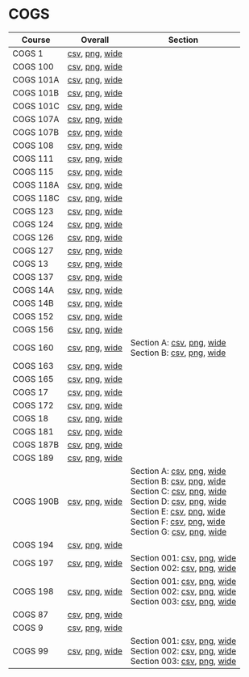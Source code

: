 # COGS

| Course | Overall | Section |
| ------ | ------- | ------- |
| COGS 1 | [csv](https://github.com/UCSD-Historical-Enrollment-Data/2023Winter/blob/main/overall/COGS%201.csv), [png](https://raw.githubusercontent.com/UCSD-Historical-Enrollment-Data/2023Winter/main/plot_overall/COGS%201.png), [wide](https://raw.githubusercontent.com/UCSD-Historical-Enrollment-Data/2023Winter/main/plot_overall_wide/COGS%201.png) |  |
| COGS 100 | [csv](https://github.com/UCSD-Historical-Enrollment-Data/2023Winter/blob/main/overall/COGS%20100.csv), [png](https://raw.githubusercontent.com/UCSD-Historical-Enrollment-Data/2023Winter/main/plot_overall/COGS%20100.png), [wide](https://raw.githubusercontent.com/UCSD-Historical-Enrollment-Data/2023Winter/main/plot_overall_wide/COGS%20100.png) |  |
| COGS 101A | [csv](https://github.com/UCSD-Historical-Enrollment-Data/2023Winter/blob/main/overall/COGS%20101A.csv), [png](https://raw.githubusercontent.com/UCSD-Historical-Enrollment-Data/2023Winter/main/plot_overall/COGS%20101A.png), [wide](https://raw.githubusercontent.com/UCSD-Historical-Enrollment-Data/2023Winter/main/plot_overall_wide/COGS%20101A.png) |  |
| COGS 101B | [csv](https://github.com/UCSD-Historical-Enrollment-Data/2023Winter/blob/main/overall/COGS%20101B.csv), [png](https://raw.githubusercontent.com/UCSD-Historical-Enrollment-Data/2023Winter/main/plot_overall/COGS%20101B.png), [wide](https://raw.githubusercontent.com/UCSD-Historical-Enrollment-Data/2023Winter/main/plot_overall_wide/COGS%20101B.png) |  |
| COGS 101C | [csv](https://github.com/UCSD-Historical-Enrollment-Data/2023Winter/blob/main/overall/COGS%20101C.csv), [png](https://raw.githubusercontent.com/UCSD-Historical-Enrollment-Data/2023Winter/main/plot_overall/COGS%20101C.png), [wide](https://raw.githubusercontent.com/UCSD-Historical-Enrollment-Data/2023Winter/main/plot_overall_wide/COGS%20101C.png) |  |
| COGS 107A | [csv](https://github.com/UCSD-Historical-Enrollment-Data/2023Winter/blob/main/overall/COGS%20107A.csv), [png](https://raw.githubusercontent.com/UCSD-Historical-Enrollment-Data/2023Winter/main/plot_overall/COGS%20107A.png), [wide](https://raw.githubusercontent.com/UCSD-Historical-Enrollment-Data/2023Winter/main/plot_overall_wide/COGS%20107A.png) |  |
| COGS 107B | [csv](https://github.com/UCSD-Historical-Enrollment-Data/2023Winter/blob/main/overall/COGS%20107B.csv), [png](https://raw.githubusercontent.com/UCSD-Historical-Enrollment-Data/2023Winter/main/plot_overall/COGS%20107B.png), [wide](https://raw.githubusercontent.com/UCSD-Historical-Enrollment-Data/2023Winter/main/plot_overall_wide/COGS%20107B.png) |  |
| COGS 108 | [csv](https://github.com/UCSD-Historical-Enrollment-Data/2023Winter/blob/main/overall/COGS%20108.csv), [png](https://raw.githubusercontent.com/UCSD-Historical-Enrollment-Data/2023Winter/main/plot_overall/COGS%20108.png), [wide](https://raw.githubusercontent.com/UCSD-Historical-Enrollment-Data/2023Winter/main/plot_overall_wide/COGS%20108.png) |  |
| COGS 111 | [csv](https://github.com/UCSD-Historical-Enrollment-Data/2023Winter/blob/main/overall/COGS%20111.csv), [png](https://raw.githubusercontent.com/UCSD-Historical-Enrollment-Data/2023Winter/main/plot_overall/COGS%20111.png), [wide](https://raw.githubusercontent.com/UCSD-Historical-Enrollment-Data/2023Winter/main/plot_overall_wide/COGS%20111.png) |  |
| COGS 115 | [csv](https://github.com/UCSD-Historical-Enrollment-Data/2023Winter/blob/main/overall/COGS%20115.csv), [png](https://raw.githubusercontent.com/UCSD-Historical-Enrollment-Data/2023Winter/main/plot_overall/COGS%20115.png), [wide](https://raw.githubusercontent.com/UCSD-Historical-Enrollment-Data/2023Winter/main/plot_overall_wide/COGS%20115.png) |  |
| COGS 118A | [csv](https://github.com/UCSD-Historical-Enrollment-Data/2023Winter/blob/main/overall/COGS%20118A.csv), [png](https://raw.githubusercontent.com/UCSD-Historical-Enrollment-Data/2023Winter/main/plot_overall/COGS%20118A.png), [wide](https://raw.githubusercontent.com/UCSD-Historical-Enrollment-Data/2023Winter/main/plot_overall_wide/COGS%20118A.png) |  |
| COGS 118C | [csv](https://github.com/UCSD-Historical-Enrollment-Data/2023Winter/blob/main/overall/COGS%20118C.csv), [png](https://raw.githubusercontent.com/UCSD-Historical-Enrollment-Data/2023Winter/main/plot_overall/COGS%20118C.png), [wide](https://raw.githubusercontent.com/UCSD-Historical-Enrollment-Data/2023Winter/main/plot_overall_wide/COGS%20118C.png) |  |
| COGS 123 | [csv](https://github.com/UCSD-Historical-Enrollment-Data/2023Winter/blob/main/overall/COGS%20123.csv), [png](https://raw.githubusercontent.com/UCSD-Historical-Enrollment-Data/2023Winter/main/plot_overall/COGS%20123.png), [wide](https://raw.githubusercontent.com/UCSD-Historical-Enrollment-Data/2023Winter/main/plot_overall_wide/COGS%20123.png) |  |
| COGS 124 | [csv](https://github.com/UCSD-Historical-Enrollment-Data/2023Winter/blob/main/overall/COGS%20124.csv), [png](https://raw.githubusercontent.com/UCSD-Historical-Enrollment-Data/2023Winter/main/plot_overall/COGS%20124.png), [wide](https://raw.githubusercontent.com/UCSD-Historical-Enrollment-Data/2023Winter/main/plot_overall_wide/COGS%20124.png) |  |
| COGS 126 | [csv](https://github.com/UCSD-Historical-Enrollment-Data/2023Winter/blob/main/overall/COGS%20126.csv), [png](https://raw.githubusercontent.com/UCSD-Historical-Enrollment-Data/2023Winter/main/plot_overall/COGS%20126.png), [wide](https://raw.githubusercontent.com/UCSD-Historical-Enrollment-Data/2023Winter/main/plot_overall_wide/COGS%20126.png) |  |
| COGS 127 | [csv](https://github.com/UCSD-Historical-Enrollment-Data/2023Winter/blob/main/overall/COGS%20127.csv), [png](https://raw.githubusercontent.com/UCSD-Historical-Enrollment-Data/2023Winter/main/plot_overall/COGS%20127.png), [wide](https://raw.githubusercontent.com/UCSD-Historical-Enrollment-Data/2023Winter/main/plot_overall_wide/COGS%20127.png) |  |
| COGS 13 | [csv](https://github.com/UCSD-Historical-Enrollment-Data/2023Winter/blob/main/overall/COGS%2013.csv), [png](https://raw.githubusercontent.com/UCSD-Historical-Enrollment-Data/2023Winter/main/plot_overall/COGS%2013.png), [wide](https://raw.githubusercontent.com/UCSD-Historical-Enrollment-Data/2023Winter/main/plot_overall_wide/COGS%2013.png) |  |
| COGS 137 | [csv](https://github.com/UCSD-Historical-Enrollment-Data/2023Winter/blob/main/overall/COGS%20137.csv), [png](https://raw.githubusercontent.com/UCSD-Historical-Enrollment-Data/2023Winter/main/plot_overall/COGS%20137.png), [wide](https://raw.githubusercontent.com/UCSD-Historical-Enrollment-Data/2023Winter/main/plot_overall_wide/COGS%20137.png) |  |
| COGS 14A | [csv](https://github.com/UCSD-Historical-Enrollment-Data/2023Winter/blob/main/overall/COGS%2014A.csv), [png](https://raw.githubusercontent.com/UCSD-Historical-Enrollment-Data/2023Winter/main/plot_overall/COGS%2014A.png), [wide](https://raw.githubusercontent.com/UCSD-Historical-Enrollment-Data/2023Winter/main/plot_overall_wide/COGS%2014A.png) |  |
| COGS 14B | [csv](https://github.com/UCSD-Historical-Enrollment-Data/2023Winter/blob/main/overall/COGS%2014B.csv), [png](https://raw.githubusercontent.com/UCSD-Historical-Enrollment-Data/2023Winter/main/plot_overall/COGS%2014B.png), [wide](https://raw.githubusercontent.com/UCSD-Historical-Enrollment-Data/2023Winter/main/plot_overall_wide/COGS%2014B.png) |  |
| COGS 152 | [csv](https://github.com/UCSD-Historical-Enrollment-Data/2023Winter/blob/main/overall/COGS%20152.csv), [png](https://raw.githubusercontent.com/UCSD-Historical-Enrollment-Data/2023Winter/main/plot_overall/COGS%20152.png), [wide](https://raw.githubusercontent.com/UCSD-Historical-Enrollment-Data/2023Winter/main/plot_overall_wide/COGS%20152.png) |  |
| COGS 156 | [csv](https://github.com/UCSD-Historical-Enrollment-Data/2023Winter/blob/main/overall/COGS%20156.csv), [png](https://raw.githubusercontent.com/UCSD-Historical-Enrollment-Data/2023Winter/main/plot_overall/COGS%20156.png), [wide](https://raw.githubusercontent.com/UCSD-Historical-Enrollment-Data/2023Winter/main/plot_overall_wide/COGS%20156.png) |  |
| COGS 160 | [csv](https://github.com/UCSD-Historical-Enrollment-Data/2023Winter/blob/main/overall/COGS%20160.csv), [png](https://raw.githubusercontent.com/UCSD-Historical-Enrollment-Data/2023Winter/main/plot_overall/COGS%20160.png), [wide](https://raw.githubusercontent.com/UCSD-Historical-Enrollment-Data/2023Winter/main/plot_overall_wide/COGS%20160.png) | Section A: [csv](https://github.com/UCSD-Historical-Enrollment-Data/2023Winter/blob/main/section/COGS%20160_A.csv), [png](https://raw.githubusercontent.com/UCSD-Historical-Enrollment-Data/2023Winter/main/plot_section/COGS%20160_A.png), [wide](https://raw.githubusercontent.com/UCSD-Historical-Enrollment-Data/2023Winter/main/plot_section_wide/COGS%20160_A.png)<br>Section B: [csv](https://github.com/UCSD-Historical-Enrollment-Data/2023Winter/blob/main/section/COGS%20160_B.csv), [png](https://raw.githubusercontent.com/UCSD-Historical-Enrollment-Data/2023Winter/main/plot_section/COGS%20160_B.png), [wide](https://raw.githubusercontent.com/UCSD-Historical-Enrollment-Data/2023Winter/main/plot_section_wide/COGS%20160_B.png) |
| COGS 163 | [csv](https://github.com/UCSD-Historical-Enrollment-Data/2023Winter/blob/main/overall/COGS%20163.csv), [png](https://raw.githubusercontent.com/UCSD-Historical-Enrollment-Data/2023Winter/main/plot_overall/COGS%20163.png), [wide](https://raw.githubusercontent.com/UCSD-Historical-Enrollment-Data/2023Winter/main/plot_overall_wide/COGS%20163.png) |  |
| COGS 165 | [csv](https://github.com/UCSD-Historical-Enrollment-Data/2023Winter/blob/main/overall/COGS%20165.csv), [png](https://raw.githubusercontent.com/UCSD-Historical-Enrollment-Data/2023Winter/main/plot_overall/COGS%20165.png), [wide](https://raw.githubusercontent.com/UCSD-Historical-Enrollment-Data/2023Winter/main/plot_overall_wide/COGS%20165.png) |  |
| COGS 17 | [csv](https://github.com/UCSD-Historical-Enrollment-Data/2023Winter/blob/main/overall/COGS%2017.csv), [png](https://raw.githubusercontent.com/UCSD-Historical-Enrollment-Data/2023Winter/main/plot_overall/COGS%2017.png), [wide](https://raw.githubusercontent.com/UCSD-Historical-Enrollment-Data/2023Winter/main/plot_overall_wide/COGS%2017.png) |  |
| COGS 172 | [csv](https://github.com/UCSD-Historical-Enrollment-Data/2023Winter/blob/main/overall/COGS%20172.csv), [png](https://raw.githubusercontent.com/UCSD-Historical-Enrollment-Data/2023Winter/main/plot_overall/COGS%20172.png), [wide](https://raw.githubusercontent.com/UCSD-Historical-Enrollment-Data/2023Winter/main/plot_overall_wide/COGS%20172.png) |  |
| COGS 18 | [csv](https://github.com/UCSD-Historical-Enrollment-Data/2023Winter/blob/main/overall/COGS%2018.csv), [png](https://raw.githubusercontent.com/UCSD-Historical-Enrollment-Data/2023Winter/main/plot_overall/COGS%2018.png), [wide](https://raw.githubusercontent.com/UCSD-Historical-Enrollment-Data/2023Winter/main/plot_overall_wide/COGS%2018.png) |  |
| COGS 181 | [csv](https://github.com/UCSD-Historical-Enrollment-Data/2023Winter/blob/main/overall/COGS%20181.csv), [png](https://raw.githubusercontent.com/UCSD-Historical-Enrollment-Data/2023Winter/main/plot_overall/COGS%20181.png), [wide](https://raw.githubusercontent.com/UCSD-Historical-Enrollment-Data/2023Winter/main/plot_overall_wide/COGS%20181.png) |  |
| COGS 187B | [csv](https://github.com/UCSD-Historical-Enrollment-Data/2023Winter/blob/main/overall/COGS%20187B.csv), [png](https://raw.githubusercontent.com/UCSD-Historical-Enrollment-Data/2023Winter/main/plot_overall/COGS%20187B.png), [wide](https://raw.githubusercontent.com/UCSD-Historical-Enrollment-Data/2023Winter/main/plot_overall_wide/COGS%20187B.png) |  |
| COGS 189 | [csv](https://github.com/UCSD-Historical-Enrollment-Data/2023Winter/blob/main/overall/COGS%20189.csv), [png](https://raw.githubusercontent.com/UCSD-Historical-Enrollment-Data/2023Winter/main/plot_overall/COGS%20189.png), [wide](https://raw.githubusercontent.com/UCSD-Historical-Enrollment-Data/2023Winter/main/plot_overall_wide/COGS%20189.png) |  |
| COGS 190B | [csv](https://github.com/UCSD-Historical-Enrollment-Data/2023Winter/blob/main/overall/COGS%20190B.csv), [png](https://raw.githubusercontent.com/UCSD-Historical-Enrollment-Data/2023Winter/main/plot_overall/COGS%20190B.png), [wide](https://raw.githubusercontent.com/UCSD-Historical-Enrollment-Data/2023Winter/main/plot_overall_wide/COGS%20190B.png) | Section A: [csv](https://github.com/UCSD-Historical-Enrollment-Data/2023Winter/blob/main/section/COGS%20190B_A.csv), [png](https://raw.githubusercontent.com/UCSD-Historical-Enrollment-Data/2023Winter/main/plot_section/COGS%20190B_A.png), [wide](https://raw.githubusercontent.com/UCSD-Historical-Enrollment-Data/2023Winter/main/plot_section_wide/COGS%20190B_A.png)<br>Section B: [csv](https://github.com/UCSD-Historical-Enrollment-Data/2023Winter/blob/main/section/COGS%20190B_B.csv), [png](https://raw.githubusercontent.com/UCSD-Historical-Enrollment-Data/2023Winter/main/plot_section/COGS%20190B_B.png), [wide](https://raw.githubusercontent.com/UCSD-Historical-Enrollment-Data/2023Winter/main/plot_section_wide/COGS%20190B_B.png)<br>Section C: [csv](https://github.com/UCSD-Historical-Enrollment-Data/2023Winter/blob/main/section/COGS%20190B_C.csv), [png](https://raw.githubusercontent.com/UCSD-Historical-Enrollment-Data/2023Winter/main/plot_section/COGS%20190B_C.png), [wide](https://raw.githubusercontent.com/UCSD-Historical-Enrollment-Data/2023Winter/main/plot_section_wide/COGS%20190B_C.png)<br>Section D: [csv](https://github.com/UCSD-Historical-Enrollment-Data/2023Winter/blob/main/section/COGS%20190B_D.csv), [png](https://raw.githubusercontent.com/UCSD-Historical-Enrollment-Data/2023Winter/main/plot_section/COGS%20190B_D.png), [wide](https://raw.githubusercontent.com/UCSD-Historical-Enrollment-Data/2023Winter/main/plot_section_wide/COGS%20190B_D.png)<br>Section E: [csv](https://github.com/UCSD-Historical-Enrollment-Data/2023Winter/blob/main/section/COGS%20190B_E.csv), [png](https://raw.githubusercontent.com/UCSD-Historical-Enrollment-Data/2023Winter/main/plot_section/COGS%20190B_E.png), [wide](https://raw.githubusercontent.com/UCSD-Historical-Enrollment-Data/2023Winter/main/plot_section_wide/COGS%20190B_E.png)<br>Section F: [csv](https://github.com/UCSD-Historical-Enrollment-Data/2023Winter/blob/main/section/COGS%20190B_F.csv), [png](https://raw.githubusercontent.com/UCSD-Historical-Enrollment-Data/2023Winter/main/plot_section/COGS%20190B_F.png), [wide](https://raw.githubusercontent.com/UCSD-Historical-Enrollment-Data/2023Winter/main/plot_section_wide/COGS%20190B_F.png)<br>Section G: [csv](https://github.com/UCSD-Historical-Enrollment-Data/2023Winter/blob/main/section/COGS%20190B_G.csv), [png](https://raw.githubusercontent.com/UCSD-Historical-Enrollment-Data/2023Winter/main/plot_section/COGS%20190B_G.png), [wide](https://raw.githubusercontent.com/UCSD-Historical-Enrollment-Data/2023Winter/main/plot_section_wide/COGS%20190B_G.png) |
| COGS 194 | [csv](https://github.com/UCSD-Historical-Enrollment-Data/2023Winter/blob/main/overall/COGS%20194.csv), [png](https://raw.githubusercontent.com/UCSD-Historical-Enrollment-Data/2023Winter/main/plot_overall/COGS%20194.png), [wide](https://raw.githubusercontent.com/UCSD-Historical-Enrollment-Data/2023Winter/main/plot_overall_wide/COGS%20194.png) |  |
| COGS 197 | [csv](https://github.com/UCSD-Historical-Enrollment-Data/2023Winter/blob/main/overall/COGS%20197.csv), [png](https://raw.githubusercontent.com/UCSD-Historical-Enrollment-Data/2023Winter/main/plot_overall/COGS%20197.png), [wide](https://raw.githubusercontent.com/UCSD-Historical-Enrollment-Data/2023Winter/main/plot_overall_wide/COGS%20197.png) | Section 001: [csv](https://github.com/UCSD-Historical-Enrollment-Data/2023Winter/blob/main/section/COGS%20197_001.csv), [png](https://raw.githubusercontent.com/UCSD-Historical-Enrollment-Data/2023Winter/main/plot_section/COGS%20197_001.png), [wide](https://raw.githubusercontent.com/UCSD-Historical-Enrollment-Data/2023Winter/main/plot_section_wide/COGS%20197_001.png)<br>Section 002: [csv](https://github.com/UCSD-Historical-Enrollment-Data/2023Winter/blob/main/section/COGS%20197_002.csv), [png](https://raw.githubusercontent.com/UCSD-Historical-Enrollment-Data/2023Winter/main/plot_section/COGS%20197_002.png), [wide](https://raw.githubusercontent.com/UCSD-Historical-Enrollment-Data/2023Winter/main/plot_section_wide/COGS%20197_002.png) |
| COGS 198 | [csv](https://github.com/UCSD-Historical-Enrollment-Data/2023Winter/blob/main/overall/COGS%20198.csv), [png](https://raw.githubusercontent.com/UCSD-Historical-Enrollment-Data/2023Winter/main/plot_overall/COGS%20198.png), [wide](https://raw.githubusercontent.com/UCSD-Historical-Enrollment-Data/2023Winter/main/plot_overall_wide/COGS%20198.png) | Section 001: [csv](https://github.com/UCSD-Historical-Enrollment-Data/2023Winter/blob/main/section/COGS%20198_001.csv), [png](https://raw.githubusercontent.com/UCSD-Historical-Enrollment-Data/2023Winter/main/plot_section/COGS%20198_001.png), [wide](https://raw.githubusercontent.com/UCSD-Historical-Enrollment-Data/2023Winter/main/plot_section_wide/COGS%20198_001.png)<br>Section 002: [csv](https://github.com/UCSD-Historical-Enrollment-Data/2023Winter/blob/main/section/COGS%20198_002.csv), [png](https://raw.githubusercontent.com/UCSD-Historical-Enrollment-Data/2023Winter/main/plot_section/COGS%20198_002.png), [wide](https://raw.githubusercontent.com/UCSD-Historical-Enrollment-Data/2023Winter/main/plot_section_wide/COGS%20198_002.png)<br>Section 003: [csv](https://github.com/UCSD-Historical-Enrollment-Data/2023Winter/blob/main/section/COGS%20198_003.csv), [png](https://raw.githubusercontent.com/UCSD-Historical-Enrollment-Data/2023Winter/main/plot_section/COGS%20198_003.png), [wide](https://raw.githubusercontent.com/UCSD-Historical-Enrollment-Data/2023Winter/main/plot_section_wide/COGS%20198_003.png) |
| COGS 87 | [csv](https://github.com/UCSD-Historical-Enrollment-Data/2023Winter/blob/main/overall/COGS%2087.csv), [png](https://raw.githubusercontent.com/UCSD-Historical-Enrollment-Data/2023Winter/main/plot_overall/COGS%2087.png), [wide](https://raw.githubusercontent.com/UCSD-Historical-Enrollment-Data/2023Winter/main/plot_overall_wide/COGS%2087.png) |  |
| COGS 9 | [csv](https://github.com/UCSD-Historical-Enrollment-Data/2023Winter/blob/main/overall/COGS%209.csv), [png](https://raw.githubusercontent.com/UCSD-Historical-Enrollment-Data/2023Winter/main/plot_overall/COGS%209.png), [wide](https://raw.githubusercontent.com/UCSD-Historical-Enrollment-Data/2023Winter/main/plot_overall_wide/COGS%209.png) |  |
| COGS 99 | [csv](https://github.com/UCSD-Historical-Enrollment-Data/2023Winter/blob/main/overall/COGS%2099.csv), [png](https://raw.githubusercontent.com/UCSD-Historical-Enrollment-Data/2023Winter/main/plot_overall/COGS%2099.png), [wide](https://raw.githubusercontent.com/UCSD-Historical-Enrollment-Data/2023Winter/main/plot_overall_wide/COGS%2099.png) | Section 001: [csv](https://github.com/UCSD-Historical-Enrollment-Data/2023Winter/blob/main/section/COGS%2099_001.csv), [png](https://raw.githubusercontent.com/UCSD-Historical-Enrollment-Data/2023Winter/main/plot_section/COGS%2099_001.png), [wide](https://raw.githubusercontent.com/UCSD-Historical-Enrollment-Data/2023Winter/main/plot_section_wide/COGS%2099_001.png)<br>Section 002: [csv](https://github.com/UCSD-Historical-Enrollment-Data/2023Winter/blob/main/section/COGS%2099_002.csv), [png](https://raw.githubusercontent.com/UCSD-Historical-Enrollment-Data/2023Winter/main/plot_section/COGS%2099_002.png), [wide](https://raw.githubusercontent.com/UCSD-Historical-Enrollment-Data/2023Winter/main/plot_section_wide/COGS%2099_002.png)<br>Section 003: [csv](https://github.com/UCSD-Historical-Enrollment-Data/2023Winter/blob/main/section/COGS%2099_003.csv), [png](https://raw.githubusercontent.com/UCSD-Historical-Enrollment-Data/2023Winter/main/plot_section/COGS%2099_003.png), [wide](https://raw.githubusercontent.com/UCSD-Historical-Enrollment-Data/2023Winter/main/plot_section_wide/COGS%2099_003.png) |
